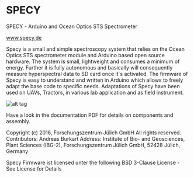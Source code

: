 # SPECY
SPECY - Arduino and Ocean Optics STS Spectrometer 

www.specy.de

Specy is a small and simple spectroscopy system that relies on the Ocean Optics STS spectrometer module and Arduino based open source hardware. The system is small, lightweight and consumes a minimum of energy. Further it is fully autonomous and basically will consequently measure hyperspectral data to SD card once it´s activated.
The firmware of Specy is easy to understand and written in Arduino which allows to freely adapt the base code to specific needs. Adaptations of Specy have been used on UAVs, Tractors, in various lab application and as field instrument.


![alt tag](https://cloud.githubusercontent.com/assets/1822383/13741052/4e4941e0-e9d4-11e5-80a7-82a017ebcfd9.JPG)

Have a look in the documentation PDF for details on components and assembly.

Copyright (c) 2016, Forschungszentrum Jülich GmbH
All rights reserved.
Contributors: Andreas Burkart
Address: Institute of Bio- and Geosciences, Plant Sciences (IBG-2), Forschungszentrum Jülich GmbH, 52428 Jülich, Germany

Specy Firmware ist licensed unter the following BSD 3-Clause License - See License for Details

